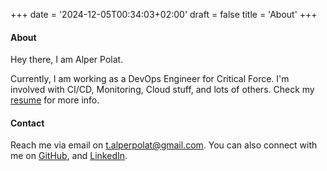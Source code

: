+++
date = '2024-12-05T00:34:03+02:00'
draft = false
title = 'About'
+++
#### About
Hey there, I am Alper Polat.

Currently, I am working as a DevOps Engineer for Critical Force. I'm involved with
CI/CD, Monitoring, Cloud stuff, and lots of others. Check my [resume](/resume/) for more info.

#### Contact
Reach me via email on t.alperpolat@gmail.com. You can also connect with me on [GitHub](https://github.com/gitperr), and [LinkedIn](https://www.linkedin.com/in/talperpolat).